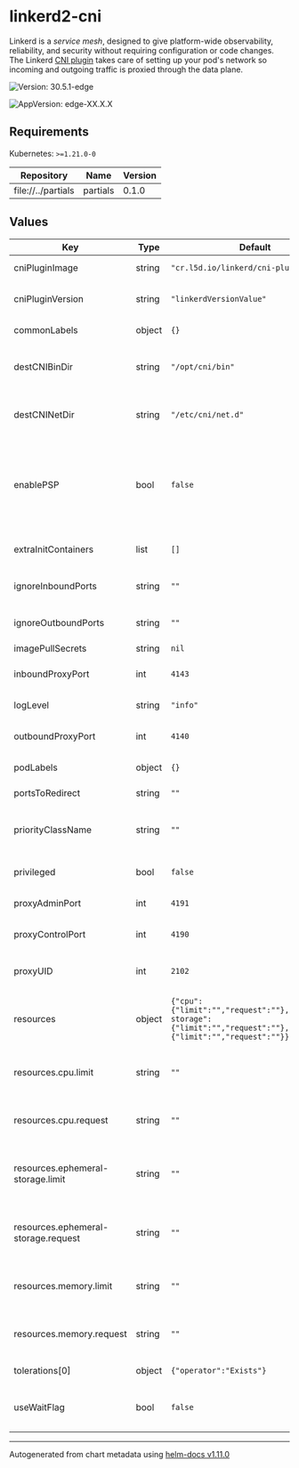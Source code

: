 # linkerd2-cni

Linkerd is a *service mesh*, designed to give platform-wide observability,
reliability, and security without requiring configuration or code changes. The
Linkerd [CNI plugin](https://linkerd.io/2/features/cni/) takes care of setting
up your pod's network so  incoming and outgoing traffic is proxied through the
data plane.

![Version: 30.5.1-edge](https://img.shields.io/badge/Version-30.5.1--edge-informational?style=flat-square)

![AppVersion: edge-XX.X.X](https://img.shields.io/badge/AppVersion-edge--XX.X.X-informational?style=flat-square)

## Requirements

Kubernetes: `>=1.21.0-0`

| Repository | Name | Version |
|------------|------|---------|
| file://../partials | partials | 0.1.0 |

## Values

| Key | Type | Default | Description |
|-----|------|---------|-------------|
| cniPluginImage | string | `"cr.l5d.io/linkerd/cni-plugin"` | Docker image for the CNI plugin |
| cniPluginVersion | string | `"linkerdVersionValue"` | Tag for the CNI container Docker image |
| commonLabels | object | `{}` | Labels to apply to all resources |
| destCNIBinDir | string | `"/opt/cni/bin"` | Directory on the host where the CNI configuration will be placed |
| destCNINetDir | string | `"/etc/cni/net.d"` | Directory on the host where the CNI plugin binaries reside |
| enablePSP | bool | `false` | Add a PSP resource and bind it to the linkerd-cni ServiceAccounts. Note PSP has been deprecated since k8s v1.21 |
| extraInitContainers | list | `[]` | Add additional initContainers to the daemonset |
| ignoreInboundPorts | string | `""` | Default set of inbound ports to skip via iptables |
| ignoreOutboundPorts | string | `""` | Default set of outbound ports to skip via iptables |
| imagePullSecrets | string | `nil` |  |
| inboundProxyPort | int | `4143` | Inbound port for the proxy container |
| logLevel | string | `"info"` | Log level for the CNI plugin |
| outboundProxyPort | int | `4140` | Outbound port for the proxy container |
| podLabels | object | `{}` | Additional labels to add to all pods |
| portsToRedirect | string | `""` | Ports to redirect to proxy |
| priorityClassName | string | `""` | Kubernetes priorityClassName for the CNI plugin's Pods |
| privileged | bool | `false` | Run the install-cni container in privileged mode |
| proxyAdminPort | int | `4191` | Admin port for the proxy container |
| proxyControlPort | int | `4190` | Control port for the proxy container |
| proxyUID | int | `2102` | User id under which the proxy shall be ran |
| resources | object | `{"cpu":{"limit":"","request":""},"ephemeral-storage":{"limit":"","request":""},"memory":{"limit":"","request":""}}` | Resource requests and limits for linkerd-cni daemonset containers |
| resources.cpu.limit | string | `""` | Maximum amount of CPU units that the cni container can use |
| resources.cpu.request | string | `""` | Amount of CPU units that the cni container requests |
| resources.ephemeral-storage.limit | string | `""` | Maximum amount of ephemeral storage that the cni container can use |
| resources.ephemeral-storage.request | string | `""` | Amount of ephemeral storage that the cni container requests |
| resources.memory.limit | string | `""` | Maximum amount of memory that the cni container can use |
| resources.memory.request | string | `""` | Amount of memory that the cni container requests |
| tolerations[0] | object | `{"operator":"Exists"}` | toleration properties |
| useWaitFlag | bool | `false` | Configures the CNI plugin to use the -w flag for the iptables command |

----------------------------------------------
Autogenerated from chart metadata using [helm-docs v1.11.0](https://github.com/norwoodj/helm-docs/releases/v1.11.0)
